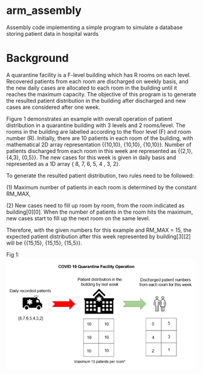 # arm_assembly
Assembly code implementing a simple program to simulate a database storing patient data in hospital wards

# Background
A quarantine facility is a F-level building which has R rooms on each level. Recovered patients from each room are discharged on weekly basis, and the new daily cases are allocated to each room in the building until it reaches the maximum capacity. The objective of this program is to generate the resulted patient distribution in the building after discharged and new cases are considered after one week.

Figure 1 demonstrates an example with overall operation of patient distribution in a quarantine building with 3 levels and 2 rooms/level. The rooms in the building are labelled according to the floor level (F) and room number (R). Initially, there are 10 patients in each room of the building, with mathematical 2D array representation {{10,10}, {10,10}, {10,10}}. Number of patients discharged from each room in this week are represented as {{2,1}, {4,3}, {0,5}}. The new cases for this week is given in daily basis and represented as a 1D array { 8, 7, 6, 5, 4 , 3, 2}.

To generate the resulted patient distribution, two rules need to be followed:

(1) Maximum number of patients in each room is determined by the constant RM_MAX,

(2) New cases need to fill up room by room, from the room indicated as building[0][0]. When the number of patients in the room hits the maximum, new cases start to fill up the next room on the same level.

Therefore, with the given numbers for this example and RM_MAX = 15, the expected patient distribution after this week represented by building[3][2] will be {{15,15}, {15,15}, {15,5}}.

Fig 1:
![Fig 1](https://github.com/jonchuaenzhe/arm_assembly/blob/main/Fig%201.png)

